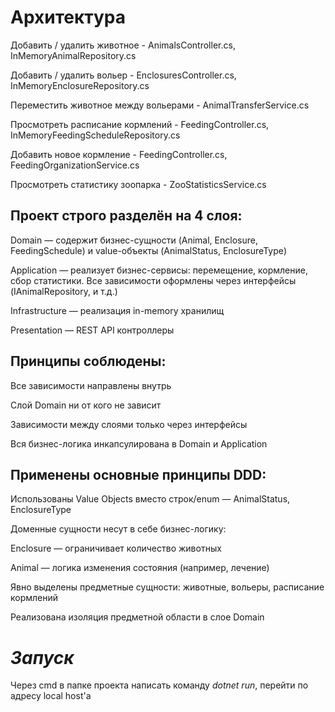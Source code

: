 # Архитектура

  Добавить / удалить животное - AnimalsController.cs, InMemoryAnimalRepository.cs
  
  Добавить / удалить вольер - EnclosuresController.cs, InMemoryEnclosureRepository.cs
  
  Переместить животное между вольерами - AnimalTransferService.cs
  
  Просмотреть расписание кормлений - FeedingController.cs, InMemoryFeedingScheduleRepository.cs
  
  Добавить новое кормление - FeedingController.cs, FeedingOrganizationService.cs
  
  Просмотреть статистику зоопарка - ZooStatisticsService.cs

## Проект строго разделён на 4 слоя:

  Domain — содержит бизнес-сущности (Animal, Enclosure, FeedingSchedule) и value-объекты (AnimalStatus, EnclosureType)

  Application — реализует бизнес-сервисы: перемещение, кормление, сбор статистики. Все зависимости оформлены через интерфейсы (IAnimalRepository, и т.д.)

  Infrastructure — реализация in-memory хранилищ

  Presentation — REST API контроллеры

## Принципы соблюдены:

  Все зависимости направлены внутрь

  Слой Domain ни от кого не зависит

  Зависимости между слоями только через интерфейсы

  Вся бизнес-логика инкапсулирована в Domain и Application

## Применены основные принципы DDD:

  Использованы Value Objects вместо строк/enum — AnimalStatus, EnclosureType

  Доменные сущности несут в себе бизнес-логику:

  Enclosure — ограничивает количество животных

  Animal — логика изменения состояния (например, лечение)

  Явно выделены предметные сущности: животные, вольеры, расписание кормлений

  Реализована изоляция предметной области в слое Domain



# *Запуск*

  Через cmd в папке проекта написать команду *dotnet run*, перейти по адресу local host'a
